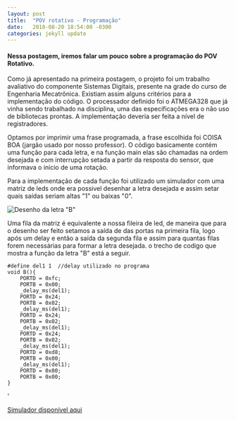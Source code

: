```yaml
---
layout: post
title:  "POV rotativo - Programação"
date:   2018-08-20 18:54:00 -0300
categories: jekyll update
---
```


<h4>Nessa postagem, iremos falar um pouco sobre a programação do POV Rotativo.</h4>

Como já apresentado na primeira postagem, o projeto foi um trabalho avaliativo do componente Sistemas Digitais, presente na grade do curso de Engenharia Mecatrônica. Existiam assim alguns critérios para a implementação do código. O processador definido foi o ATMEGA328 que já vinha sendo trabalhado na disciplina, uma das especificações era o não uso de bibliotecas prontas. A implementação deveria ser feita a nível de registradores.

Optamos por imprimir uma frase programada, a frase escolhida foi COISA BOA (jargão usado por nosso professor).
O código basicamente contém uma função para cada letra, e na função main elas são chamadas na ordem desejada e com interrupção setada a partir da resposta do sensor, que informava o inicio de uma rotação.

Para a implementação de cada função foi utilizado um simulador com uma matriz de leds onde era possivel desenhar a letra desejada e assim setar quais saídas seriam altas "1" ou baixas "0".

![Desenho da letra "B"](/mariaelenasilveira.github.io/images/matriz-de-leds.jpg)

Uma fila da matriz é equivalente a nossa fileira de led, de maneira que para o desenho ser feito setamos a saída de das portas na primeira fila, logo após um delay e então a saída da segunda fila e assim para quantas filas forem necessárias para formar a letra desejada. o trecho de codigo que mostra a função da letra "B" está a seguir.


	#define del1 1  //delay utilizado no programa
	void B(){
    	PORTD = 0xfc;
    	PORTB = 0x00;
    	_delay_ms(del1);
    	PORTD = 0x24;
    	PORTB = 0x02;
    	_delay_ms(del1);
    	PORTD = 0x24;
	    PORTB = 0x02;
	    _delay_ms(del1);
	    PORTD = 0x24;
	    PORTB = 0x02;
	    _delay_ms(del1);
	    PORTD = 0xd8;
	    PORTB = 0x00;
	    _delay_ms(del1);
	    PORTD = 0x00;
	    PORTB = 0x00;
	}
'

[Simulador disponível aqui](https://toxic-dev.github.io/LED-Matrix-Simulator/)


[jekyll-docs]: http://jekyllrb.com/docs/home
[jekyll-gh]:   https://github.com/jekyll/jekyll
[jekyll-talk]: https://talk.jekyllrb.com/
